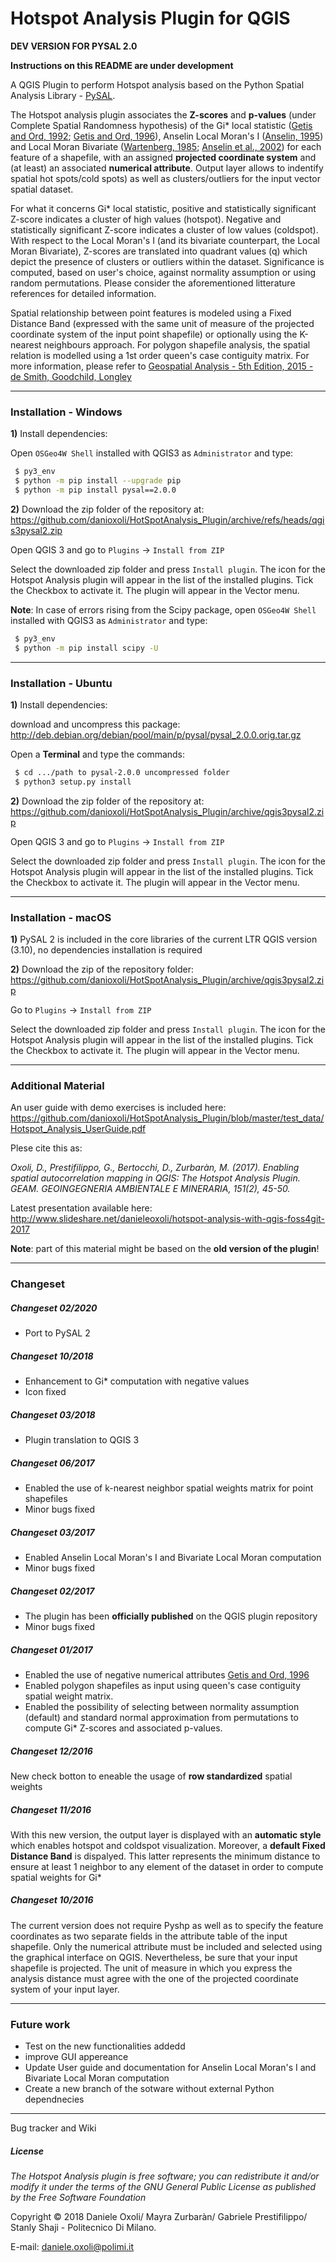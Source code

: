 # Hotspot Analysis Plugin for QGIS

**DEV VERSION FOR PYSAL 2.0**

**Instructions on this README are under development** 

A QGIS Plugin to perform Hotspot analysis based on the Python Spatial Analysis Library - [PySAL]. 

The Hotspot analysis plugin associates the **Z-scores** and **p-values** (under Complete Spatial Randomness hypothesis) of the Gi* local statistic ([Getis and Ord, 1992]; [Getis and Ord, 1996]), Anselin Local Moran's I ([Anselin, 1995]) and Local Moran Bivariate ([Wartenberg, 1985]; [Anselin et al., 2002]) for each feature of a shapefile, with an assigned **projected coordinate system** and (at least) an associated **numerical attribute**. Output layer allows to indentify spatial hot spots/cold spots) as well as clusters/outliers for the input vector spatial dataset. 

For what it concerns Gi* local statistic, positive and statistically significant Z-score indicates a cluster of high values (hotspot). Negative and statistically significant Z-score indicates a cluster of low values (coldspot). 
With respect to the Local Moran's I (and its bivariate counterpart, the Local Moran Bivariate), Z-scores are translated into quadrant values (q) which depict the presence of clusters or outliers within the dataset. Significance is computed, based on user's choice, against normality assumption or using random permutations. 
Please consider the aforementioned litterature references for detailed information.

Spatial relationship between point features is modeled using a Fixed Distance Band (expressed with the same unit of measure of the projected coordinate system of the input point shapefile) or optionally using the  K-nearest neighbours approach. For polygon shapefile analysis, the spatial relation is modelled using a 1st order queen's case contiguity matrix. For more information, please refer to [Geospatial Analysis - 5th Edition, 2015 - de Smith, Goodchild, Longley]

<!---
Dependency Requirements:

  - **`PySAL`**
  - **`Numpy`**
  - **`Scipy`**

These libraries are not included in the QGIS core libraries and must be installed prior to the use of the plugin through the [OSGeo4W Shell] on **Windows**, or through terminal on **Ubuntu** and **macOS** (see the following).

<!---
**Note**:_If you are using the [OSGeo-Live] Virtual Machine, you do not need to install any dependency. You can simply install the plugin from the offcial **QGIS Python Plugins Repository**. Depending on the pre-installed Pysal version, some of the functionalities might not be available_
___

**NB - the dependencies installation for MacOS might not properly work because not extensively tested yet**
--->
___
### Installation - Windows

**1)** Install dependencies:

Open `OSGeo4W Shell` installed with QGIS3 as `Administrator` and type:
```sh
 $ py3_env
 $ python -m pip install --upgrade pip
 $ python -m pip install pysal==2.0.0
```
<!---
**2)** Open QGIS:


Go to `Plugins` -> `Manage and Install plugins` -> `Settings` -> `Show also experimental plugins` 

In `All plugins` tab, look for `Hotspot Analysis` and tick the checkbox.  
A new icon for Hotspot Analysis will appear on the QGIS main panel and in the Vector Menu.

**3)** If you are interested in the **latest unreleased version**:
--->

**2)** Download the zip folder of the repository at:
https://github.com/danioxoli/HotSpotAnalysis_Plugin/archive/refs/heads/qgis3pysal2.zip

Open QGIS 3 and go to `Plugins` -> `Install from ZIP`

Select the downloaded zip folder and press `Install plugin`. The icon for the Hotspot Analysis plugin will appear in the list of the installed plugins. Tick the Checkbox to activate it. The plugin will appear in the Vector menu.

**Note**: In case of errors rising from the Scipy package, open `OSGeo4W Shell` installed with QGIS3 as `Administrator` and type:
```sh
 $ py3_env
 $ python -m pip install scipy -U
```

<!---
**4)** PySAL common error on Windows

Please, look at: https://github.com/danioxoli/HotSpotAnalysis_Plugin/issues/15
--->
___


### Installation - Ubuntu

**1)** Install dependencies:

download and uncompress this package:
http://deb.debian.org/debian/pool/main/p/pysal/pysal_2.0.0.orig.tar.gz

Open a **Terminal** and type the commands:

```sh
 $ cd .../path to pysal-2.0.0 uncompressed folder
 $ python3 setup.py install
```

<!---
**2)** Open QGIS 3:

Go to `Plugins` -> `Manage and Install plugins` -> `Settings` -> `Show also experimental plugins` 

In `All plugins` tab, look for `Hotspot Analysis` and tick the Checkbox.  
A new icon for Hotspot Analysis will appear on the QGIS main panel and in the Vector Menu.


**3)** If you are interested in the **latest unreleased version**:

Open a **Terminal** and change directory to QGIS Plugins directory, default is: 

```sh
 $ cd /usr/share/qgis/python/plugins 
``` 
**Clone** the `GitHub` repository into the earlier mentioned path:

```sh
 $  sudo git clone -b qgis3 https://github.com/danioxoli/HotSpotAnalysis_Plugin
```

***Alternatively***
--->
**2)** Download the zip folder of the repository at:
https://github.com/danioxoli/HotSpotAnalysis_Plugin/archive/qgis3pysal2.zip

Open QGIS 3 and go to `Plugins` -> `Install from ZIP`

Select the downloaded zip folder and press `Install plugin`. The icon for the Hotspot Analysis plugin will appear in the list of the installed plugins. Tick the Checkbox to activate it. The plugin will appear in the Vector menu.

___
### Installation - macOS

**1)** PySAL 2 is included in the core libraries of the current LTR QGIS version (3.10), no dependencies installation is required

**2)** Download the zip of the repository folder:
https://github.com/danioxoli/HotSpotAnalysis_Plugin/archive/qgis3pysal2.zip

Go to `Plugins` -> `Install from ZIP`

Select the downloaded zip folder and press `Install plugin`. The icon for the Hotspot Analysis plugin will appear in the list of the installed plugins. Tick the Checkbox to activate it. The plugin will appear in the Vector menu.

___

### Additional Material 

An user guide with demo exercises is included here: https://github.com/danioxoli/HotSpotAnalysis_Plugin/blob/master/test_data/Hotspot_Analysis_UserGuide.pdf

Plese cite this as: 

_Oxoli, D., Prestifilippo, G., Bertocchi, D., Zurbaràn, M. (2017). Enabling spatial autocorrelation mapping  in QGIS: The Hotspot Analysis Plugin. GEAM. GEOINGEGNERIA AMBIENTALE E MINERARIA, 151(2), 45-50._

Latest presentation available here: http://www.slideshare.net/danieleoxoli/hotspot-analysis-with-qgis-foss4git-2017

**Note**: part of this material might be based on the **old version of the plugin**! 

___

### Changeset

##### Changeset 02/2020
- Port to PySAL 2

##### Changeset 10/2018
- Enhancement to Gi* computation with negative values
- Icon fixed

##### Changeset 03/2018
- Plugin translation to QGIS 3 

##### Changeset 06/2017
- Enabled the use of k-nearest neighbor spatial weights matrix for point shapefiles
- Minor bugs fixed

##### Changeset 03/2017
- Enabled Anselin Local Moran's I and Bivariate Local Moran computation
- Minor bugs fixed

##### Changeset 02/2017
- The plugin has been **officially published** on the QGIS plugin repository
- Minor bugs fixed

##### Changeset 01/2017
- Enabled the use of negative numerical attributes [Getis and Ord, 1996] 
- Enabled polygon shapefiles as input using queen's case contiguity spatial weight matrix. 
- Enabled the possibility of selecting between normality assumption (default) and standard normal approximation from permutations to compute Gi* Z-scores and associated p-values. 

##### Changeset 12/2016
New check botton to eneable the usage of **row standardized** spatial weights

##### Changeset 11/2016
With this new version, the output layer is displayed with an **automatic style** which enables hotspot and coldspot visualization. Moreover, a **default Fixed Distance Band** is dispalyed. This latter represents the minimum distance to ensure 
at least 1 neighbor to any element of the dataset in order to compute spatial weights for Gi* 

##### Changeset 10/2016
The current version does not require Pyshp as well as to specify the feature coordinates as two separate fields in the attribute table of the input shapefile. Only the numerical attribute must be included and selected using the graphical interface on QGIS. Nevertheless, be sure that your input shapefile is projected. The unit of measure in which you express the analysis distance must agree with the one of the projected coordinate system of your input layer. 

___
### Future work

 - Test on the new functionalities addedd
 - improve GUI appereance
 - Update User guide and documentation for Anselin Local Moran's I and Bivariate Local Moran computation
 - Create a new branch of the sotware without external Python dependnecies
 
___

Bug tracker and Wiki

##### License

_The Hotspot Analysis plugin is free software; you can redistribute it and/or modify it under the terms of the GNU General Public License as published by the Free Software Foundation_

Copyright © 2018 Daniele Oxoli/ Mayra Zurbaràn/ Gabriele Prestifilippo/ Stanly Shaji - Politecnico Di Milano.

E-mail: daniele.oxoli@polimi.it

 [PySAL]: <http://pysal.readthedocs.io/en/v1.11.0/#>
 [Getis and Ord, 1992]: <http://onlinelibrary.wiley.com/doi/10.1111/j.1538-4632.1992.tb00261.x/full>
 [Geospatial Analysis - 5th Edition, 2015 - de Smith, Goodchild, Longley]: <http://www.spatialanalysisonline.com/HTML/index.html?local_indicators_of_spatial_as.htm>
 [OSGeo4W Shell]:<http://trac.osgeo.org/osgeo4w/>
 [OSGeo-Live]:<https://live.osgeo.org>
 [Getis and Ord, 1996]: <http://onlinelibrary.wiley.com/doi/10.1111/j.1538-4632.1995.tb00912.x/pdf>
 [Anselin, 1995]: <http://onlinelibrary.wiley.com/store/10.1111/j.1538-4632.1995.tb00338.x/asset/j.1538-4632.1995.tb00338.x.pdf;jsessionid=A8B95BCA3E3DAFED243732CC66B31B63.f02t01?v=1&t=j0hvb8t7&s=c3f30861dca953c035e5b1dbbc24ea6b659a82c5>
 [Wartenberg, 1985]:<http://onlinelibrary.wiley.com/store/10.1111/j.1538-4632.1985.tb00849.x/asset/j.1538-4632.1985.tb00849.x.pdf?v=1&t=j0uyit1b&s=7ad70b665f08164ec74068d58eedf6f65e072dfa>
 [Anselin et al., 2002]:<https://pdfs.semanticscholar.org/4e34/bd70317377971ba8df7259288b972ad6a239.pdf>
